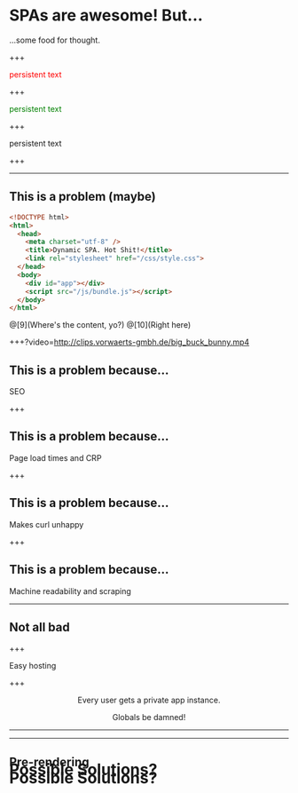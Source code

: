 # SPAs are awesome! But...

<span class="fragment">...some food for thought.</span>

+++
<!-- .slide: data-transition="none" data-autoslide=3000" -->
<p style="color: red">persistent text<p>
+++
<!-- .slide: data-transition="none" -->
<p style="color: green; top: 30px">persistent text<p>
+++
<!-- .slide: data-background-transition="none" -->
<p>persistent text<p>
+++

---

## This is a problem (maybe)

```html
<!DOCTYPE html>
<html>
  <head>
    <meta charset="utf-8" />
    <title>Dynamic SPA. Hot Shit!</title>
    <link rel="stylesheet" href="/css/style.css">
  </head>
  <body>
    <div id="app"></div>
    <script src="/js/bundle.js"></script>
  </body>
</html>
```

@[9](Where's the content, yo?) 
@[10](Right here)

+++?video=http://clips.vorwaerts-gmbh.de/big_buck_bunny.mp4
<!-- .slide: id="slide2def" data-transition="concave" data-background="#A7C66B" -->

## This is a problem because...

SEO

+++

## This is a problem because...

Page load times and CRP

+++

## This is a problem because...

Makes curl unhappy

+++

## This is a problem because...

Machine readability and scraping

---

## Not all bad

+++

Easy hosting

+++


<div style="text-align: center">
<p>Every user gets a private app instance.</p>
<p>Globals be damned!</p>
</div>

---

<h1 style="position:fixed">Possible Solutions?</h1>

---

<h1 style="position:fixed">Possible Solutions?</h1>

## Pre-rendering
